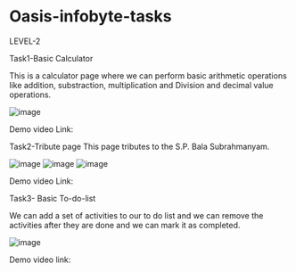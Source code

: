 # Oasis-infobyte-tasks

LEVEL-2

Task1-Basic Calculator

This is a calculator page where we can perform basic arithmetic operations like addition, substraction, multiplication and Division and decimal value operations.

![image](https://www.linkpicture.com/q/basicCalculator.html-1-2.jpg)

Demo video Link:





Task2-Tribute page
This page tributes to the S.P. Bala Subrahmanyam.

![image](https://www.linkpicture.com/q/tribute-1_1.jpg)
![image](https://www.linkpicture.com/q/tribute-2_1.jpg)
![image](https://www.linkpicture.com/q/tribute-3_1.jpg)


Demo video Link:





Task3- Basic To-do-list

We can add a set of activities to our to do list and we can remove the activities after they are done and we can mark it as completed.

![image](https://user-images.githubusercontent.com/119717566/205424388-1711fed0-4a4c-42ef-8d7e-a16123951a91.png)

Demo video link:
